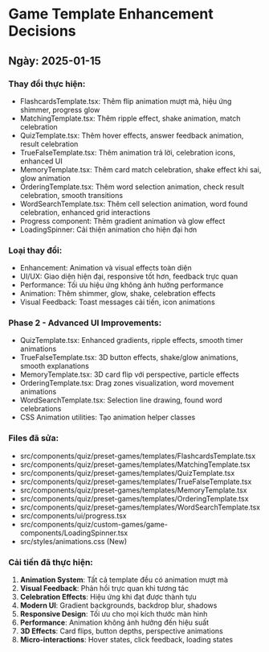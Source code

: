 
# Game Template Enhancement Decisions

## Ngày: 2025-01-15

### Thay đổi thực hiện:
- FlashcardsTemplate.tsx: Thêm flip animation mượt mà, hiệu ứng shimmer, progress glow
- MatchingTemplate.tsx: Thêm ripple effect, shake animation, match celebration
- QuizTemplate.tsx: Thêm hover effects, answer feedback animation, result celebration
- TrueFalseTemplate.tsx: Thêm animation trả lời, celebration icons, enhanced UI
- MemoryTemplate.tsx: Thêm card match celebration, shake effect khi sai, glow animation
- OrderingTemplate.tsx: Thêm word selection animation, check result celebration, smooth transitions
- WordSearchTemplate.tsx: Thêm cell selection animation, word found celebration, enhanced grid interactions
- Progress component: Thêm gradient animation và glow effect
- LoadingSpinner: Cải thiện animation cho hiện đại hơn

### Loại thay đổi:
- Enhancement: Animation và visual effects toàn diện
- UI/UX: Giao diện hiện đại, responsive tốt hơn, feedback trực quan
- Performance: Tối ưu hiệu ứng không ảnh hưởng performance
- Animation: Thêm shimmer, glow, shake, celebration effects
- Visual Feedback: Toast messages cải tiến, icon animations

### Phase 2 - Advanced UI Improvements:
- QuizTemplate.tsx: Enhanced gradients, ripple effects, smooth timer animations
- TrueFalseTemplate.tsx: 3D button effects, shake/glow animations, smooth explanations
- MemoryTemplate.tsx: 3D card flip với perspective, particle effects
- OrderingTemplate.tsx: Drag zones visualization, word movement animations
- WordSearchTemplate.tsx: Selection line drawing, found word celebrations
- CSS Animation utilities: Tạo animation helper classes

### Files đã sửa:
- src/components/quiz/preset-games/templates/FlashcardsTemplate.tsx
- src/components/quiz/preset-games/templates/MatchingTemplate.tsx  
- src/components/quiz/preset-games/templates/QuizTemplate.tsx
- src/components/quiz/preset-games/templates/TrueFalseTemplate.tsx
- src/components/quiz/preset-games/templates/MemoryTemplate.tsx
- src/components/quiz/preset-games/templates/OrderingTemplate.tsx
- src/components/quiz/preset-games/templates/WordSearchTemplate.tsx
- src/components/ui/progress.tsx
- src/components/quiz/custom-games/game-components/LoadingSpinner.tsx
- src/styles/animations.css (New)

### Cải tiến đã thực hiện:
1. **Animation System**: Tất cả template đều có animation mượt mà
2. **Visual Feedback**: Phản hồi trực quan khi tương tác
3. **Celebration Effects**: Hiệu ứng khi đạt được thành tựu
4. **Modern UI**: Gradient backgrounds, backdrop blur, shadows
5. **Responsive Design**: Tối ưu cho mọi kích thước màn hình
6. **Performance**: Animation không ảnh hưởng đến hiệu suất
7. **3D Effects**: Card flips, button depths, perspective animations
8. **Micro-interactions**: Hover states, click feedback, loading states
